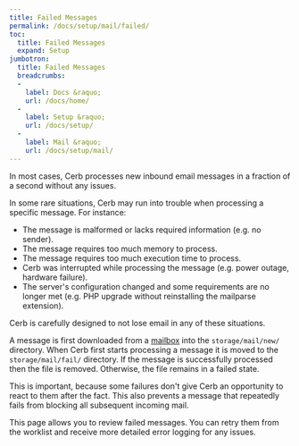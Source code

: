 ```yaml
---
title: Failed Messages
permalink: /docs/setup/mail/failed/
toc:
  title: Failed Messages
  expand: Setup
jumbotron:
  title: Failed Messages
  breadcrumbs:
  - 
    label: Docs &raquo;
    url: /docs/home/
  - 
    label: Setup &raquo;
    url: /docs/setup/
  - 
    label: Mail &raquo;
    url: /docs/setup/mail/
---
```


In most cases, Cerb processes new inbound email messages in a fraction of a second without any issues.

In some rare situations, Cerb may run into trouble when processing a specific message.  For instance:

- The message is malformed or lacks required information (e.g. no sender).
- The message requires too much memory to process.
- The message requires too much execution time to process.
- Cerb was interrupted while processing the message (e.g. power outage, hardware failure).
- The server's configuration changed and some requirements are no longer met (e.g. PHP upgrade without reinstalling the mailparse extension).

Cerb is carefully designed to not lose email in any of these situations.

A message is first downloaded from a [mailbox](/docs/setup/mailboxes) into the `storage/mail/new/` directory.  When Cerb first starts processing a message it is moved to the `storage/mail/fail/` directory.  If the message is successfully processed then the file is removed.  Otherwise, the file remains in a failed state.

This is important, because some failures don't give Cerb an opportunity to react to them after the fact.  This also prevents a message that repeatedly fails from blocking all subsequent incoming mail.

This page allows you to review failed messages.  You can retry them from the worklist and receive more detailed error logging for any issues.
